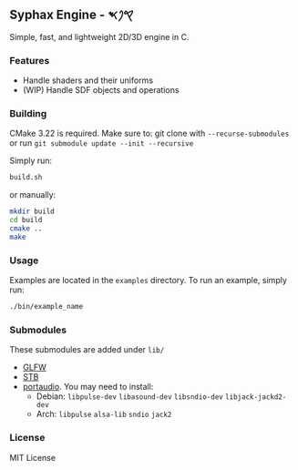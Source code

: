 ## Syphax Engine - 𐤒𐤐𐤎
Simple, fast, and lightweight 2D/3D engine in C.

### Features
* Handle shaders and their uniforms
* (WIP) Handle SDF objects and operations

### Building
CMake 3.22 is required.
Make sure to:
git clone with `--recurse-submodules` or run `git submodule update --init --recursive`

Simply run:
```bash
build.sh
```
or manually:
```bash
mkdir build
cd build
cmake ..
make
```

### Usage

Examples are located in the `examples` directory.
To run an example, simply run:
```bash
./bin/example_name
```

### Submodules
These submodules are added under `lib/`
* [GLFW](https://github.com/glfw/glfw)
* [STB](https://github.com/nothings/stb)
* [portaudio](https://github.com/PortAudio/portaudio). You may need to install:
  * Debian: `libpulse-dev` `libasound-dev` `libsndio-dev` `libjack-jackd2-dev`
  * Arch: `libpulse` `alsa-lib` `sndio` `jack2`

### License
MIT License
